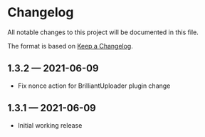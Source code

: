 # Changelog

All notable changes to this project will be documented in this file.

The format is based on [Keep a Changelog](https://keepachangelog.com/en/1.0.0/).

## 1.3.2 — 2021-06-09

- Fix nonce action for BrilliantUploader plugin change

## 1.3.1 — 2021-06-09

- Initial working release
